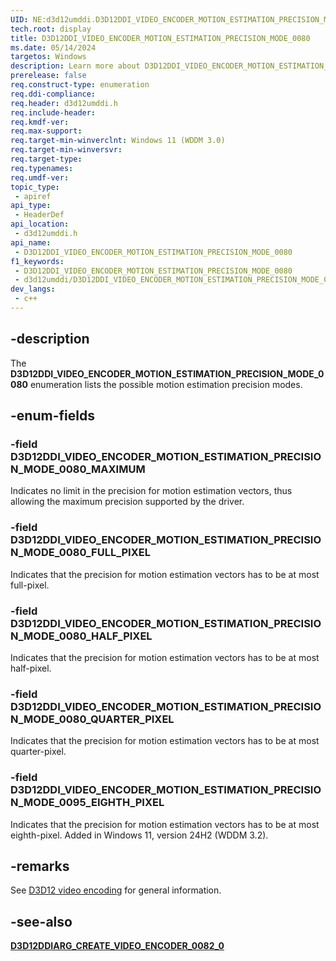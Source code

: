 ```yaml
---
UID: NE:d3d12umddi.D3D12DDI_VIDEO_ENCODER_MOTION_ESTIMATION_PRECISION_MODE_0080
tech.root: display
title: D3D12DDI_VIDEO_ENCODER_MOTION_ESTIMATION_PRECISION_MODE_0080
ms.date: 05/14/2024
targetos: Windows
description: Learn more about D3D12DDI_VIDEO_ENCODER_MOTION_ESTIMATION_PRECISION_MODE_0080
prerelease: false
req.construct-type: enumeration
req.ddi-compliance: 
req.header: d3d12umddi.h
req.include-header: 
req.kmdf-ver: 
req.max-support: 
req.target-min-winverclnt: Windows 11 (WDDM 3.0)
req.target-min-winversvr: 
req.target-type: 
req.typenames: 
req.umdf-ver: 
topic_type:
 - apiref
api_type:
 - HeaderDef
api_location:
 - d3d12umddi.h
api_name:
 - D3D12DDI_VIDEO_ENCODER_MOTION_ESTIMATION_PRECISION_MODE_0080
f1_keywords:
 - D3D12DDI_VIDEO_ENCODER_MOTION_ESTIMATION_PRECISION_MODE_0080
 - d3d12umddi/D3D12DDI_VIDEO_ENCODER_MOTION_ESTIMATION_PRECISION_MODE_0080
dev_langs:
 - c++
---
```


## -description

The **D3D12DDI_VIDEO_ENCODER_MOTION_ESTIMATION_PRECISION_MODE_0080** enumeration lists the possible motion estimation precision modes.

## -enum-fields

### -field D3D12DDI_VIDEO_ENCODER_MOTION_ESTIMATION_PRECISION_MODE_0080_MAXIMUM

Indicates no limit in the precision for motion estimation vectors, thus allowing the maximum precision supported by the driver.

### -field D3D12DDI_VIDEO_ENCODER_MOTION_ESTIMATION_PRECISION_MODE_0080_FULL_PIXEL

Indicates that the precision for motion estimation vectors has to be at most full-pixel.

### -field D3D12DDI_VIDEO_ENCODER_MOTION_ESTIMATION_PRECISION_MODE_0080_HALF_PIXEL

Indicates that the precision for motion estimation vectors has to be at most half-pixel.

### -field D3D12DDI_VIDEO_ENCODER_MOTION_ESTIMATION_PRECISION_MODE_0080_QUARTER_PIXEL

Indicates that the precision for motion estimation vectors has to be at most quarter-pixel.

### -field D3D12DDI_VIDEO_ENCODER_MOTION_ESTIMATION_PRECISION_MODE_0095_EIGHTH_PIXEL

Indicates that the precision for motion estimation vectors has to be at most eighth-pixel. Added in Windows 11, version 24H2 (WDDM 3.2).

## -remarks

See [D3D12 video encoding](/windows-hardware/drivers/display/video-encoding-d3d12) for general information.

## -see-also

[**D3D12DDIARG_CREATE_VIDEO_ENCODER_0082_0**](ns-d3d12umddi-d3d12ddiarg_create_video_encoder_0082_0.md)
